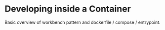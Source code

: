 # Developing inside a Container

Basic overview of workbench pattern and dockerfile / compose / entrypoint.
